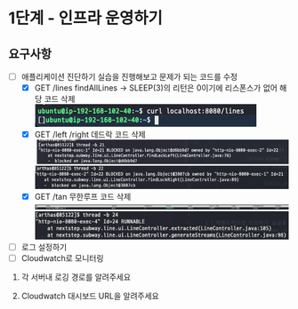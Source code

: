 # 1단계 - 인프라 운영하기

## 요구사항

- [ ] 애플리케이션 진단하기 실습을 진행해보고 문제가 되는 코드를 수정
  - [X] GET /lines findAllLines -> SLEEP(3)의 리턴은 0이기에 리스폰스가 없어 해당 코드 삭제
  ![ ](lines.png)
  - [X] GET /left /right 데드락 코드 삭제
  ![ ](left.png)
  ![ ](right.png)
  - [X] GET /tan 무한루프 코드 삭제
  ![ ](tan1.png)
  ![ ](tan2.png)
- [ ] 로그 설정하기
- [ ] Cloudwatch로 모니터링

1. 각 서버내 로깅 경로를 알려주세요

2. Cloudwatch 대시보드 URL을 알려주세요
